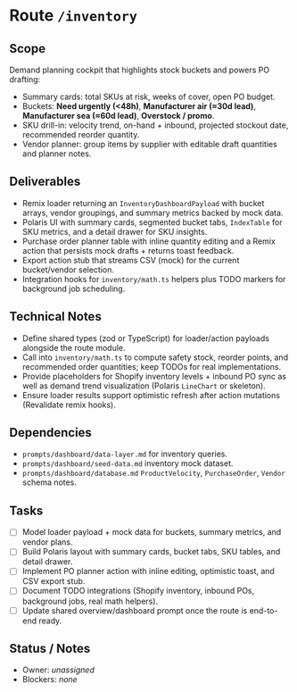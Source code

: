 # Route `/inventory`

## Scope
Demand planning cockpit that highlights stock buckets and powers PO drafting:
- Summary cards: total SKUs at risk, weeks of cover, open PO budget.
- Buckets: **Need urgently (<48h)**, **Manufacturer air (≈30d lead)**, **Manufacturer sea (≈60d lead)**, **Overstock / promo**.
- SKU drill-in: velocity trend, on-hand + inbound, projected stockout date, recommended reorder quantity.
- Vendor planner: group items by supplier with editable draft quantities and planner notes.

## Deliverables
- Remix loader returning an `InventoryDashboardPayload` with bucket arrays, vendor groupings, and summary metrics backed by mock data.
- Polaris UI with summary cards, segmented bucket tabs, `IndexTable` for SKU metrics, and a detail drawer for SKU insights.
- Purchase order planner table with inline quantity editing and a Remix action that persists mock drafts + returns toast feedback.
- Export action stub that streams CSV (mock) for the current bucket/vendor selection.
- Integration hooks for `inventory/math.ts` helpers plus TODO markers for background job scheduling.

## Technical Notes
- Define shared types (zod or TypeScript) for loader/action payloads alongside the route module.
- Call into `inventory/math.ts` to compute safety stock, reorder points, and recommended order quantities; keep TODOs for real implementations.
- Provide placeholders for Shopify inventory levels + inbound PO sync as well as demand trend visualization (Polaris `LineChart` or skeleton).
- Ensure loader results support optimistic refresh after action mutations (Revalidate remix hooks).

## Dependencies
- `prompts/dashboard/data-layer.md` for inventory queries.
- `prompts/dashboard/seed-data.md` inventory mock dataset.
- `prompts/dashboard/database.md` `ProductVelocity`, `PurchaseOrder`, `Vendor` schema notes.

## Tasks
- [ ] Model loader payload + mock data for buckets, summary metrics, and vendor plans.
- [ ] Build Polaris layout with summary cards, bucket tabs, SKU tables, and detail drawer.
- [ ] Implement PO planner action with inline editing, optimistic toast, and CSV export stub.
- [ ] Document TODO integrations (Shopify inventory, inbound POs, background jobs, real math helpers).
- [ ] Update shared overview/dashboard prompt once the route is end-to-end ready.

## Status / Notes
- Owner: _unassigned_
- Blockers: _none_
